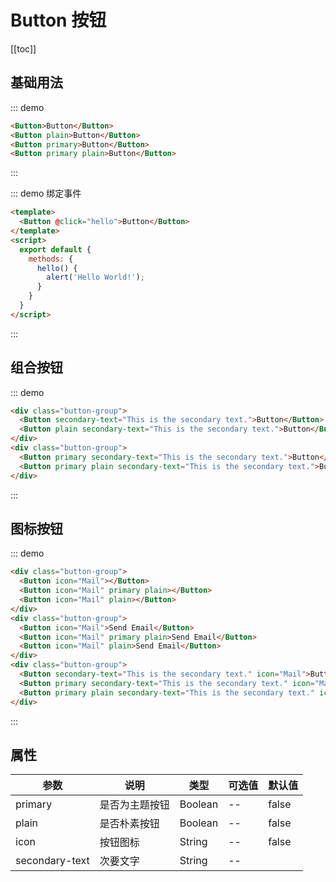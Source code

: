 # Button 按钮

[[toc]]

## 基础用法

::: demo
```html
<Button>Button</Button>
<Button plain>Button</Button>
<Button primary>Button</Button>
<Button primary plain>Button</Button>
```
:::


::: demo 绑定事件
```html
<template>
  <Button @click="hello">Button</Button>
</template>
<script>
  export default {
    methods: {
      hello() {
        alert('Hello World!');
      }
    }
  }
</script>
```
:::

## 组合按钮

::: demo

```html
<div class="button-group">
  <Button secondary-text="This is the secondary text.">Button</Button>
  <Button plain secondary-text="This is the secondary text.">Button</Button>
</div>
<div class="button-group">
  <Button primary secondary-text="This is the secondary text.">Button</Button>
  <Button primary plain secondary-text="This is the secondary text.">Button</Button>
</div>
```
:::

## 图标按钮

::: demo

```html
<div class="button-group">
  <Button icon="Mail"></Button>
  <Button icon="Mail" primary plain></Button>
  <Button icon="Mail" plain></Button>
</div>
<div class="button-group">
  <Button icon="Mail">Send Email</Button>
  <Button icon="Mail" primary plain>Send Email</Button>
  <Button icon="Mail" plain>Send Email</Button>
</div>
<div class="button-group">
  <Button secondary-text="This is the secondary text." icon="Mail">Button</Button>
  <Button primary secondary-text="This is the secondary text." icon="Mail">Button</Button>
  <Button primary plain secondary-text="This is the secondary text." icon="Mail">Button</Button>
</div>
```
:::


## 属性

| 参数  | 说明 | 类型 | 可选值 | 默认值 |
|-------|------ |------|------|------|
| primary | 是否为主题按钮 | Boolean | -- | false |
| plain | 是否朴素按钮 | Boolean | -- | false |
| icon | 按钮图标 | String | -- | false |
| secondary-text | 次要文字 | String | -- | |


<style lang="scss">
.demo {
  margin: 1rem 0;

  .button-group {
    margin: 0.5rem 0;
  }
}
</style>
<!-- 
<script>
export default {
  name: 'page',
  components: {
    'demo-block-1':(function() {

      var render = function() {
    var _vm = this
    var _h = _vm.$createElement
    var _c = _vm._self._c || _h
    return _c("div", [_vm._v("\n  2222\n")])
  }
  var staticRenderFns = []
  render._withStripped = true


      const democomponentExport = {
      methods: {
        hello() {
          alert('Hello World!');
        }
      }
    }
      return {
        render,
        staticRenderFns,
        ...democomponentExport
      }
    })()
  }
}
</script> -->